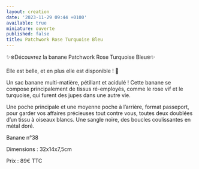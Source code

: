 ```yaml
---
layout: creation
date: '2023-11-29 09:44 +0100'
available: true
miniature: ouverte
published: false
title: Patchwork Rose Turquoise Bleu
---
```


✨❄️Découvrez la banane Patchwork Rose Turquoise Bleu❄️✨

Elle est belle, et en plus elle est disponible ! 🥳

Un sac banane multi-matière, pétillant et acidulé ! 
Cette banane se compose principalement de tissus ré-employés, comme le rose vif et le turquoise, qui furent des jupes dans une autre vie. 

Une poche principale et une moyenne poche à l’arrière, format passeport, pour garder vos affaires précieuses tout contre vous, toutes deux doublées d’un tissu à oiseaux blancs.
Une sangle noire, des boucles coulissantes en métal doré.

Banane n°38 

Dimensions : 32x14x7,5cm

Prix : 89€ TTC